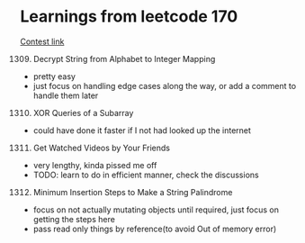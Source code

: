 # Learnings from leetcode 170

[Contest link](https://leetcode.com/contest/weekly-contest-170)

1309. Decrypt String from Alphabet to Integer Mapping
- pretty easy
- just focus on handling edge cases along the way, or add a comment to handle them later

1310. XOR Queries of a Subarray
- could have done it faster if I not had looked up the internet

1311. Get Watched Videos by Your Friends
- very lengthy, kinda pissed me off
- TODO: learn to do in efficient manner, check the discussions

1312. Minimum Insertion Steps to Make a String Palindrome
- focus on not actually mutating objects until required, just focus on getting the steps here
- pass read only things by reference(to avoid Out of memory error)

